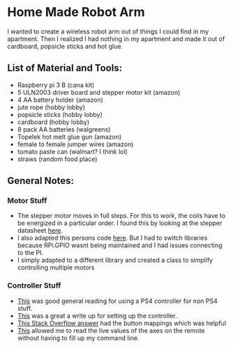 # Home Made Robot Arm
I wanted to create a wireless robot arm out of things I could find in my apartment. Then I realized I had nothing in my apartment and made it out of cardboard, popsicle sticks and hot glue. 

## List of Material and Tools:
- Raspberry pi 3 B (cana kit) 
- 5 ULN2003 driver board and stepper motor kit (amazon) 
- 4 AA battery holder (amazon)
- jute rope (hobby lobby)
- popsicle sticks (hobby lobby)
- cardboard (hobby lobby)
- 8 pack AA batteries (walgreens)
- Topelek hot melt glue gun (amazon)
- female to female jumper wires (amazon)
- tomato paste can (walmart? I think lol)
- straws (random food place)


## General Notes: 
### Motor Stuff
-  The stepper motor moves in full steps. For this to work, the coils have to be  energized in a particular order. I found this by looking at the stepper datasheet [here](http://eeshop.unl.edu/pdf/Stepper+Driver.pdf). 
- I also adapted this persons code [here]( https://tutorials-raspberrypi.com/how-to-control-a-stepper-motor-with-raspberry-pi-and-l293d-uln2003a/). But I had to switch libraries because RPi.GPIO wasnt being maintained and I had issues connecting to the PI.
- I simply adapted to a different library and created a class to simplify controlling multiple motors

### Controller Stuff
- [This](https://github.com/RetroPie/RetroPie-Setup/wiki/PS4-Controller) was good general reading for using a PS4 controller for non PS4 stuff.
- [This](https://pimylifeup.com/raspberry-pi-playstation-controllers/) was a great a write up for setting up the controller. 
- [This Stack Overflow answer]( https://stackoverflow.com/questions/46557583/how-to-identify-which-button-is-being-pressed-on-ps4-controller-using-pygame) had the button mappings which was helpful
- [This](https://html5gamepad.com/) allowed me to read the live values of the axes on the remote without having to fill up my command line.
